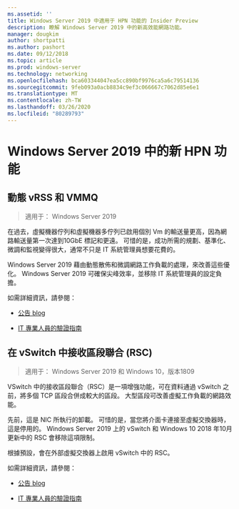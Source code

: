 ```yaml
---
ms.assetid: ''
title: Windows Server 2019 中適用于 HPN 功能的 Insider Preview
description: 瞭解 Windows Server 2019 中的新高效能網路功能。
manager: dougkim
author: shortpatti
ms.author: pashort
ms.date: 09/12/2018
ms.topic: article
ms.prod: windows-server
ms.technology: networking
ms.openlocfilehash: bca603344047ea5cc890bf9976ca5a6c79514136
ms.sourcegitcommit: 9feb093a0acb8834c9ef3c066667c7062d85e6e1
ms.translationtype: MT
ms.contentlocale: zh-TW
ms.lasthandoff: 03/26/2020
ms.locfileid: "80289793"
---
```

# <a name="new-hpn-features-in-windows-server-2019"></a>Windows Server 2019 中的新 HPN 功能


## <a name="dynamic-vrss-and-vmmq"></a>動態 vRSS 和 VMMQ

>適用于： Windows Server 2019

在過去，虛擬機器佇列和虛擬機器多佇列已啟用個別 Vm 的輸送量更高，因為網路輸送量第一次達到10GbE 標記和更遠。 可惜的是，成功所需的規劃、基準化、微調和監視變得很大，通常不只是 IT 系統管理員想要花費的。 

Windows Server 2019 藉由動態散佈和微調網路工作負載的處理，來改善這些優化。 Windows Server 2019 可確保尖峰效率，並移除 IT 系統管理員的設定負擔。

如需詳細資訊，請參閱：

-   [公告 blog](https://blogs.technet.microsoft.com/networking/2018/08/22/netperf4vw/)

-   [IT 專業人員的驗證指南](https://aka.ms/DVMMQ-Validation)

## <a name="receive-segment-coalescing-rsc-in-the-vswitch"></a>在 vSwitch 中接收區段聯合 (RSC)

>適用于： Windows Server 2019 和 Windows 10，版本1809

VSwitch 中的接收區段聯合（RSC）是一項增強功能，可在資料通過 vSwitch 之前，將多個 TCP 區段合併成較大的區段。 大型區段可改善虛擬工作負載的網路效能。

先前，這是 NIC 所執行的卸載。 可惜的是，當您將介面卡連接至虛擬交換器時，這是停用的。 Windows Server 2019 上的 vSwitch 和 Windows 10 2018 年10月更新中的 RSC 會移除這項限制。

根據預設，會在外部虛擬交換器上啟用 vSwitch 中的 RSC。

如需詳細資訊，請參閱：

-  [公告 blog](https://blogs.technet.microsoft.com/networking/2018/08/22/netperf4vw/)

-  [IT 專業人員的驗證指南](https://aka.ms/RSC-Validation)
